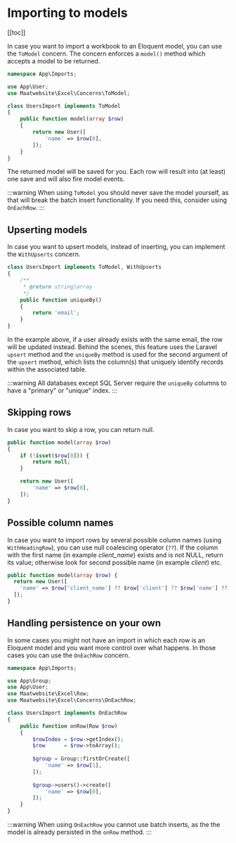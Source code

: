 # Importing to models

[[toc]]

In case you want to import a workbook to an Eloquent model, you can use the `ToModel` concern. The concern enforces a `model()` method which accepts a model to be returned.

```php
namespace App\Imports;

use App\User;
use Maatwebsite\Excel\Concerns\ToModel;

class UsersImport implements ToModel
{
    public function model(array $row)
    {
        return new User([
            'name' => $row[0],
        ]);
    }
}
```

The returned model will be saved for you. Each row will result into (at least) one save and will also fire model events.

:::warning
When using `ToModel` you should never save the model yourself, as that will break the batch insert functionality. If you need this, consider using `OnEachRow`.
:::

## Upserting models

In case you want to upsert models, instead of inserting, you can implement the `WithUpserts` concern. 

```php
class UsersImport implements ToModel, WithUpserts
{
    /**
     * @return string|array
     */
    public function uniqueBy()
    {
        return 'email';
    }
}
```

In the example above, if a user already exists with the same email, the row will be updated instead. Behind the scenes, this feature uses the Laravel `upsert` method and the `uniqueBy` method is used for the second argument of the `upsert` method, which lists the column(s) that uniquely identify records within the associated table.

:::warning
All databases except SQL Server require the `uniqueBy` columns to have a "primary" or "unique" index.
:::

## Skipping rows

In case you want to skip a row, you can return null. 

```php
public function model(array $row)
{
    if (!isset($row[0])) {
        return null;
    }

    return new User([
        'name' => $row[0],
    ]);
}
```

## Possible column names

In case you want to import rows by several possible column names (using `WithHeadingRow`), you can use null coalescing operator (`??`). If the column with the first name (in example _client_name_) exists and is not NULL, return its value; otherwise look for second possible name (in example _client_) etc.

```php
public function model(array $row) {
  return new User([
    'name' => $row['client_name'] ?? $row['client'] ?? $row['name'] ?? null
  ]);
}
```

## Handling persistence on your own

In some cases you might not have an import in which each row is an Eloquent model and you want more control over what happens. In those cases you can use the `OnEachRow` concern.

```php
namespace App\Imports;

use App\Group;
use App\User;
use Maatwebsite\Excel\Row;
use Maatwebsite\Excel\Concerns\OnEachRow;

class UsersImport implements OnEachRow
{
    public function onRow(Row $row)
    {
        $rowIndex = $row->getIndex();
        $row      = $row->toArray();
        
        $group = Group::firstOrCreate([
            'name' => $row[1],
        ]);
    
        $group->users()->create([
            'name' => $row[0],
        ]);
    }
}
```

:::warning
When using `OnEachRow` you cannot use batch inserts, as the the model is already persisted in the `onRow` method.
:::
